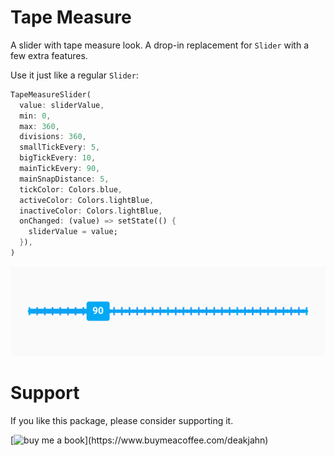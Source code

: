 # Tape Measure

A slider with tape measure look. A drop-in replacement for `Slider` with a few extra features.

Use it just like a regular `Slider`:

```dart
TapeMeasureSlider(
  value: sliderValue,
  min: 0,
  max: 360,
  divisions: 360,
  smallTickEvery: 5,
  bigTickEvery: 10,
  mainTickEvery: 90,
  mainSnapDistance: 5,
  tickColor: Colors.blue,
  activeColor: Colors.lightBlue,
  inactiveColor: Colors.lightBlue,
  onChanged: (value) => setState(() {
    sliderValue = value;
  }),
)
```

![Screenshot](https://raw.githubusercontent.com/deakjahn/tape_measure/master/example/assets/Screenshot.png "Screenshot")

# Support

If you like this package, please consider supporting it.

[![buy me a book](https://img.buymeacoffee.com/button-api/?text=Buy%20me%20a%20book&emoji=📚&slug=deakjahn&button_colour=FF8838&font_colour=ffffff&font_family=Poppins&outline_colour=000000&coffee_colour=ffffff')](https://www.buymeacoffee.com/deakjahn)
